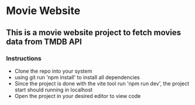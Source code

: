 # Movie Website
## This is a movie website project to fetch movies data from TMDB API
### Instructions
* Clone the repo into your system
* using git run 'npm install' to install all dependencies
* Since the project is done with the vite tool run 'npm run dev', the project start should running in localhost
* Open the project in your desired editor to view code
